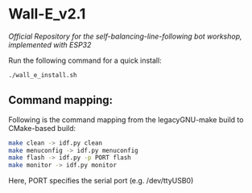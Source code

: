 # Wall-E_v2.1

*Official Repository for the self-balancing-line-following bot workshop, implemented with ESP32*

Run the following command for a quick install:

```bash
./wall_e_install.sh
```
## Command mapping:

Following is the command mapping from the legacyGNU-make build to CMake-based build:
```bash
make clean -> idf.py clean
make menuconfig -> idf.py menuconfig
make flash -> idf.py -p PORT flash
make monitor -> idf.py monitor
```
Here, PORT specifies the serial port (e.g. /dev/ttyUSB0)
 


